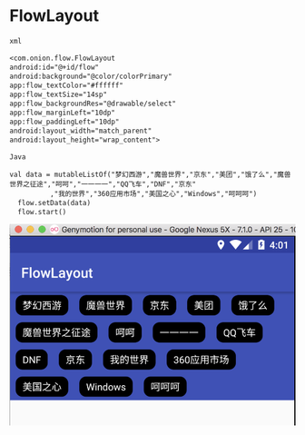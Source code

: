 # FlowLayout

```
xml
```
```
<com.onion.flow.FlowLayout
android:id="@+id/flow"
android:background="@color/colorPrimary"
app:flow_textColor="#ffffff"
app:flow_textSize="14sp"
app:flow_backgroundRes="@drawable/select"
app:flow_marginLeft="10dp"
app:flow_paddingLeft="10dp"
android:layout_width="match_parent"
android:layout_height="wrap_content">
```
```
Java
```
```
val data = mutableListOf("梦幻西游","魔兽世界","京东","美团","饿了么","魔兽世界之征途","呵呵","一一一一","QQ飞车","DNF","京东"
          ,"我的世界","360应用市场","美国之心","Windows","呵呵呵")
  flow.setData(data)
  flow.start()
```
![image](https://github.com/Onionsss/FlowLayout/blob/master/images/bh.png)
